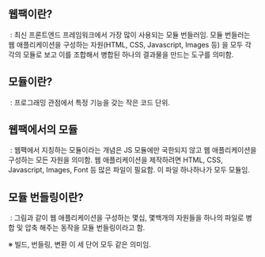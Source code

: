 ## 웹팩이란?
 : 최신 프론트엔드 프레임워크에서 가장 많이 사용되는 모듈 번들러임. 모듈 번들러는 웹 애플리케이션을 구성하는 자원(HTML, CSS, Javascript, Images 등) 을 모두 각각의 모듈로 보고 이를 조합해서 병합된 하나의 결과물을 만드는 도구를 의미함.

## 모듈이란?
 : 프로그래밍 관점에서 특정 기능을 갖는 작은 코드 단위.

## 웹팩에서의 모듈
 : 웹팩에서 지칭하는 모듈이라는 개념은 JS 모듈에만 국한되지 않고 웹 애플리케이션을 구성하는 모든 자원을 의미함. 웹 애플리케이션을 제작하려면 HTML, CSS, Javascript, Images, Font 등 많은 파일이 필요함. 이 파일 하나하나가 모두 모듈임.

## 모듈 번들링이란?
 : 그림과 같이 웹 애플리케이션을 구성하는 몇십, 몇백개의 자원들을 하나의 파일로 병합 및 압축 해주는 동작을 모듈 번들링이라고 함.

※ 빌드, 번들링, 변환 이 세 단어 모두 같은 의미임.